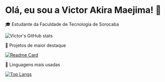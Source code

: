 
# Olá, eu sou a Victor Akira Maejima! 👋

🎓 Estudante da Faculdade de Tecnologia de Sorocaba

![Victor's GitHub stats](https://github-readme-stats.vercel.app/api?username=VictorAkiMae&show_icons=true&theme=cobalt)

📌 Projetos de maior destaque 

[![Readme Card](https://github-readme-stats.vercel.app/api/pin/?username=Gabriel-Alves02&repo=MatchSquad)](https://github.com/Gabriel-Alves02/MatchSquad)

🚀 Linguagens mais usadas 

[![Top Langs](https://github-readme-stats.vercel.app/api/top-langs/?username=VictorAkiMae&layout=donut)](https://github.com/VictorAkiMae/github-readme-stats)
